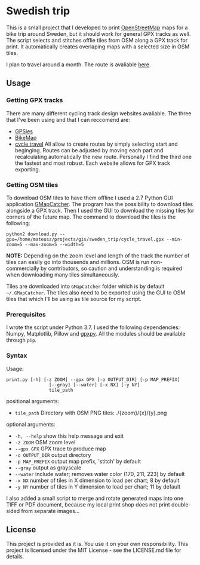 # Swedish trip
This is a small project that I developed to print [OpenStreetMap](https://www.openstreetmap.org) maps
for a bike trip around Sweden, but it should work for general GPX tracks as well. 
The script selects and stitches offlie tiles from OSM along a GPX track for print.
It automatically creates overlaping maps with a selected size in OSM tiles.

I plan to travel around a month. The route is avaliable [here](https://www.bikemap.net/en/r/4733311/).

## Usage
### Getting GPX tracks
There are many different cycling track design websites avaliable. The three that I've been using and that I can reccomend are:
* [GPSies](https://www.gpsies.com)
* [BikeMap](https://www.bikemap.net/)
* [cycle travel](https://cycle.travel/map)
All allow to create routes by simply selecting start and beginging. Routes can be adjusted by moving 
each part and recalculating automatically the new route. Personally I find the third one the fastest and 
most robust. Each website allows for GPX track exporting.

### Getting OSM tiles
To download OSM tiles to have them offline I used a 2.7 Python GUI application [GMapCatcher](https://github.com/heldersepu/GMapCatcher).
The program has the possibility to download tiles alongside a GPX track. Then I used the GUI to download the missing tiles for
corners of the future map. The command to download the tiles is the following:

```
python2 download.py --gpx=/home/mateusz/projects/gis/sweden_trip/cycle_travel.gpx --min-zoom=5 --max-zoom=5 --width=5
```

**NOTE:** Depending on the zoom level and length of the track the number of tiles can easily go into thousends and millions.
OSM is run non-commercially by contributors, so caution and understanding is required when downloading many tiles simultaneously.

Tiles are downloaded into `GMapCatcher` folder which is by default `~/.GMapCatcher`. The tiles also need to be exported using 
the GUI to OSM tiles that which I'll be using as tile source for my script.

### Prerequisites
I wrote the script under Python 3.7. I used the following dependencies: Numpy, Matplotlib, Pillow and [gpxpy](https://github.com/tkrajina/gpxpy).
All the modules should be available through `pip`.

### Syntax
Usage: 
```
print.py [-h] [-z ZOOM] --gpx GPX [-o OUTPUT_DIR] [-p MAP_PREFIX]
                [--gray] [--water] [-x NX] [-y NY]
                tile_path
```
positional arguments:
* `tile_path` Directory with OSM PNG tiles: ./{zoom}/{x}/{y}.png

optional arguments:
* `-h, --help` show this help message and exit
* `-z ZOOM` OSM zoom level
* `--gpx GPX` GPX trace to produce map
* `-o OUTPUT_DIR` output directory
* `-p MAP_PREFIX` output map prefix, 'stitch' by default
* `--gray` output as grayscale
* `--water` include water; removes water color (170, 211, 223) by default
* `-x NX` number of tiles in X dimension to load per chart; 8 by default
* `-y NY` number of tiles in Y dimension to load per chart; 11 by default

I also added a small script to merge and rotate generated maps into one TIFF 
or PDF document, because my local print shop does not print double-sided 
from separate images...

## License

This project is provided as it is. You use it on your own responsibility.
This project is licensed under the MIT License - see the LICENSE.md file for details.